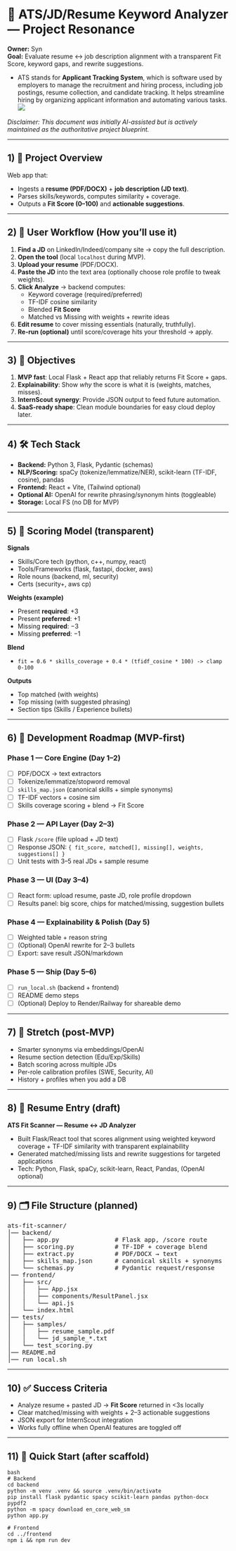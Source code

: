 # 🧭 ATS/JD/Resume Keyword Analyzer — Project Resonance
**Owner:** Syn  
**Goal:** Evaluate resume ↔ job description alignment with a transparent Fit Score, keyword gaps, and rewrite suggestions.  

- ATS stands for **Applicant Tracking System**, which is software used by employers to manage the recruitment and hiring process, including job postings, resume collection, and candidate tracking. It helps streamline hiring by organizing applicant information and automating various tasks.
  [![](https://external-content.duckduckgo.com/ip3/www.techtarget.com.ico)](https://www.techtarget.com/searchhrsoftware/definition/applicant-tracking-system-ATS)

_Disclaimer: This document was initially AI-assisted but is actively maintained as the authoritative project blueprint._

---

## 1) 🎯 Project Overview
Web app that:
- Ingests a **resume (PDF/DOCX)** + **job description (JD text)**.
- Parses skills/keywords, computes similarity + coverage.
- Outputs a **Fit Score (0–100)** and **actionable suggestions**.

---

## 2) 🙋 User Workflow (How you’ll use it)
1. **Find a JD** on LinkedIn/Indeed/company site → copy the full description.
2. **Open the tool** (local `localhost` during MVP).
3. **Upload your resume** (PDF/DOCX).
4. **Paste the JD** into the text area (optionally choose role profile to tweak weights).
5. **Click Analyze** → backend computes:
   - Keyword coverage (required/preferred)
   - TF-IDF cosine similarity
   - Blended **Fit Score**
   - Matched vs Missing with weights + rewrite ideas
6. **Edit resume** to cover missing essentials (naturally, truthfully).
7. **Re-run (optional)** until score/coverage hits your threshold → apply.

---

## 3) 📌 Objectives
1. **MVP fast**: Local Flask + React app that reliably returns Fit Score + gaps.
2. **Explainability**: Show *why* the score is what it is (weights, matches, misses).
3. **InternScout synergy**: Provide JSON output to feed future automation.
4. **SaaS-ready shape**: Clean module boundaries for easy cloud deploy later.

---

## 4) 🛠 Tech Stack
- **Backend:** Python 3, Flask, Pydantic (schemas)
- **NLP/Scoring:** spaCy (tokenize/lemmatize/NER), scikit-learn (TF-IDF, cosine), pandas
- **Frontend:** React + Vite, (Tailwind optional)
- **Optional AI:** OpenAI for rewrite phrasing/synonym hints (toggleable)
- **Storage:** Local FS (no DB for MVP)

---

## 5) 🧮 Scoring Model (transparent)
**Signals**
- Skills/Core tech (python, c++, numpy, react)
- Tools/Frameworks (flask, fastapi, docker, aws)
- Role nouns (backend, ml, security)
- Certs (security+, aws cp)

**Weights (example)**
- Present **required**: +3
- Present **preferred**: +1
- Missing **required**: −3
- Missing **preferred**: −1

**Blend**
- `fit = 0.6 * skills_coverage + 0.4 * (tfidf_cosine * 100) -> clamp 0-100`

**Outputs**
- Top matched (with weights)
- Top missing (with suggested phrasing)
- Section tips (Skills / Experience bullets)

---

## 6) 📅 Development Roadmap (MVP-first)

### Phase 1 — Core Engine (Day 1–2)
- [ ] PDF/DOCX → text extractors
- [ ] Tokenize/lemmatize/stopword removal
- [ ] `skills_map.json` (canonical skills + simple synonyms)
- [ ] TF-IDF vectors + cosine sim
- [ ] Skills coverage scoring + blend → Fit Score

### Phase 2 — API Layer (Day 2–3)
- [ ] Flask `/score` (file upload + JD text)
- [ ] Response JSON: `{ fit_score, matched[], missing[], weights, suggestions[] }`
- [ ] Unit tests with 3–5 real JDs + sample resume

### Phase 3 — UI (Day 3–4)
- [ ] React form: upload resume, paste JD, role profile dropdown
- [ ] Results panel: big score, chips for matched/missing, suggestion bullets

### Phase 4 — Explainability & Polish (Day 5)
- [ ] Weighted table + reason string
- [ ] (Optional) OpenAI rewrite for 2–3 bullets
- [ ] Export: save result JSON/markdown

### Phase 5 — Ship (Day 5–6)
- [ ] `run_local.sh` (backend + frontend)
- [ ] README demo steps
- [ ] (Optional) Deploy to Render/Railway for shareable demo

---

## 7) 🧠 Stretch (post-MVP)
- Smarter synonyms via embeddings/OpenAI
- Resume section detection (Edu/Exp/Skills)
- Batch scoring across multiple JDs
- Per-role calibration profiles (SWE, Security, AI)
- History + profiles when you add a DB

---

## 8) 📄 Resume Entry (draft)
**ATS Fit Scanner — Resume ↔ JD Analyzer**  
- Built Flask/React tool that scores alignment using weighted keyword coverage + TF-IDF similarity with transparent explainability  
- Generated matched/missing lists and rewrite suggestions for targeted applications  
- Tech: Python, Flask, spaCy, scikit-learn, React, Pandas, (OpenAI optional)

---

## 9) 🗂 File Structure (planned)

<pre>
ats-fit-scanner/
│── backend/
│   ├── app.py               # Flask app, /score route
│   ├── scoring.py           # TF-IDF + coverage blend
│   ├── extract.py           # PDF/DOCX → text
│   ├── skills_map.json      # canonical skills + synonyms
│   └── schemas.py           # Pydantic request/response
│── frontend/
│   ├── src/
│   │   ├── App.jsx
│   │   ├── components/ResultPanel.jsx
│   │   └── api.js
│   └── index.html
│── tests/
│   ├── samples/
│   │   ├── resume_sample.pdf
│   │   └── jd_sample_*.txt
│   └── test_scoring.py
│── README.md
│── run_local.sh
</pre>

---

## 10) ✅ Success Criteria
- Analyze resume + pasted JD → **Fit Score** returned in <3s locally
- Clear matched/missing with weights + 2–3 actionable suggestions
- JSON export for InternScout integration
- Works fully offline when OpenAI features are toggled off

---

## 11) 🔧 Quick Start (after scaffold)

```
bash
# Backend
cd backend
python -m venv .venv && source .venv/bin/activate
pip install flask pydantic spacy scikit-learn pandas python-docx pypdf2
python -m spacy download en_core_web_sm
python app.py

# Frontend
cd ../frontend
npm i && npm run dev
```


